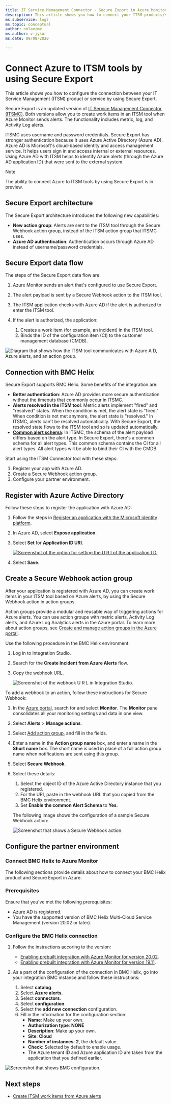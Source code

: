 ```yaml
---
title: IT Service Management Connector - Secure Export in Azure Monitor
description: This article shows you how to connect your ITSM products/services with Secure Export in Azure Monitor to centrally monitor and manage ITSM work items.
ms.subservice: logs
ms.topic: conceptual
author: nolavime
ms.author: v-jysur
ms.date: 09/08/2020

---
```



# Connect Azure to ITSM tools by using Secure Export

This article shows you how to configure the connection between your IT Service Management (ITSM) product or service by using Secure Export.

Secure Export is an updated version of [IT Service Management Connector (ITSMC)](./itsmc-overview.md). Both versions allow you to create work items in an ITSM tool when Azure Monitor sends alerts. The functionality includes metric, log, and Activity Log alerts.

ITSMC uses username and password credentials. Secure Export has stronger authentication because it uses Azure Active Directory (Azure AD). Azure AD is Microsoft's cloud-based identity and access management service. It helps users sign in and access internal or external resources. Using Azure AD with ITSM helps to identify Azure alerts (through the Azure AD application ID) that were sent to the external system.

> [!NOTE]
> The ability to connect Azure to ITSM tools by using Secure Export is in preview.

## Secure Export architecture

The Secure Export architecture introduces the following new capabilities:

* **New action group**: Alerts are sent to the ITSM tool through the Secure Webhook action group, instead of the ITSM action group that ITSMC uses.
* **Azure AD authentication**: Authentication occurs through Azure AD instead of username/password credentials.

## Secure Export data flow

The steps of the Secure Export data flow are:

1. Azure Monitor sends an alert that's configured to use Secure Export.
1. The alert payload is sent by a Secure Webhook action to the ITSM tool.
1. The ITSM application checks with Azure AD if the alert is authorized to enter the ITSM tool.
1. If the alert is authorized, the application:
   
   1. Creates a work item (for example, an incident) in the ITSM tool.
   1. Binds the ID of the configuration item (CI) to the customer management database (CMDB).

![Diagram that shows how the ITSM tool communicates with Azure A D, Azure alerts, and an action group.](media/it-service-management-connector-secure-webhook-connections/secure-export-diagram.png)

## Connection with BMC Helix

Secure Export supports BMC Helix. Some benefits of the integration are:

* **Better authentication**: Azure AD provides more secure authentication without the timeouts that commonly occur in ITSMC.
* **Alerts resolved in the ITSM tool**: Metric alerts implement "fired" and "resolved" states. When the condition is met, the alert state is "fired." When condition is not met anymore, the alert state is "resolved." In ITSMC, alerts can't be resolved automatically. With Secure Export, the resolved state flows to the ITSM tool and so is updated automatically.
* **[Common alert schema](https://docs.microsoft.com/azure/azure-monitor/platform/alerts-common-schema)**: In ITSMC, the schema of the alert payload differs based on the alert type. In Secure Export, there's a common schema for all alert types. This common schema contains the CI for all alert types. All alert types will be able to bind their CI with the CMDB.

Start using the ITSM Connector tool with these steps:

1. Register your app with Azure AD.
2. Create a Secure Webhook action group.
3. Configure your partner environment.

## Register with Azure Active Directory

Follow these steps to register the application with Azure AD:

1. Follow the steps in [Register an application with the Microsoft identity platform](https://docs.microsoft.com/azure/active-directory/develop/quickstart-register-app).
1. In Azure AD, select **Expose application**.
1. Select **Set** for **Application ID URI**.

   [![Screenshot of the option for setting the U R I of the application I D.](media/it-service-management-connector-secure-webhook-connections/azure-ad.png)](media/it-service-management-connector-secure-webhook-connections/azure-ad-expand.png#lightbox)
1. Select **Save**.

## Create a Secure Webhook action group

After your application is registered with Azure AD, you can create work items in your ITSM tool based on Azure alerts, by using the Secure Webhook action in action groups.

Action groups provide a modular and reusable way of triggering actions for Azure alerts. You can use action groups with metric alerts, Activity Log alerts, and Azure Log Analytics alerts in the Azure portal.
To learn more about action groups, see [Create and manage action groups in the Azure portal](https://docs.microsoft.com/azure/azure-monitor/platform/action-groups).

Use the following procedure in the BMC Helix environment:

1. Log in to Integration Studio.
1. Search for the **Create Incident from Azure Alerts** flow.
1. Copy the webhook URL.
   
   ![Screenshot of the webhook U R L in Integration Studio.](media/it-service-management-connector-secure-webhook-connections/bmc-url.png)

To add a webhook to an action, follow these instructions for Secure Webhook:

1. In the [Azure portal](https://portal.azure.com/), search for and select **Monitor**. The **Monitor** pane consolidates all your monitoring settings and data in one view.
1. Select **Alerts** > **Manage actions**.
1. Select [Add action group](https://docs.microsoft.com/azure/azure-monitor/platform/action-groups#create-an-action-group-by-using-the-azure-portal), and fill in the fields.
1. Enter a name in the **Action group name** box, and enter a name in the **Short name** box. The short name is used in place of a full action group name when notifications are sent using this group.
1. Select **Secure Webhook**.
1. Select these details:
   1. Select the object ID of the Azure Active Directory instance that you registered.
   1. For the URI, paste in the webhook URL that you copied from the BMC Helix environment.
   1. Set **Enable the common Alert Schema** to **Yes**. 

   The following image shows the configuration of a sample Secure Webhook action:

   ![Screenshot that shows a Secure Webhook action.](media/it-service-management-connector-secure-webhook-connections/secure-webhook.png)

## Configure the partner environment

### Connect BMC Helix to Azure Monitor

The following sections provide details about how to connect your BMC Helix product and Secure Export in Azure.

### Prerequisites

Ensure that you've met the following prerequisites:

* Azure AD is registered.
* You have the supported version of BMC Helix Multi-Cloud Service Management (version 20.02 or later).

### Configure the BMC Helix connection

1. Follow the instructions accoring to the version:
   * [Enabling prebuilt integration with Azure Monitor for version 20.02](https://docs.bmc.com/docs/multicloud/enabling-prebuilt-integration-with-azure-monitor-879728195.html).
   * [Enabling prebuilt integration with Azure Monitor for version 19.11](https://docs.bmc.com/docs/multicloudprevious/enabling-prebuilt-integration-with-azure-monitor-904157623.html).

1. As a part of the configuration of the connection in BMC Helix, go into your integration BMC instance and follow these instructions:

   1. Select **catalog**.
   1. Select **Azure alerts**.
   1. Select **connectors**.
   1. Select **configuration**.
   1. Select the **add new connection** configuration.
   1. Fill in the information for the configuration section:
      - **Name**: Make up your own.
      - **Authorization type**: **NONE**
      - **Description**: Make up your own.
      - **Site**: **Cloud**
      - **Number of instances**: **2**, the default value.
      - **Check**: Selected by default to enable usage.
      - The Azure tenant ID and Azure application ID are taken from the application that you defined earlier.

![Screenshot that shows BMC configuration.](media/it-service-management-connector-secure-webhook-connections/bmc-configuration.png)

## Next steps

* [Create ITSM work items from Azure alerts](./itsmc-overview.md#create-itsm-work-items-from-azure-alerts)

